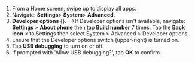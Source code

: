 1. From a Home screen, swipe up to display all apps.
2. Navigate: **Settings**> **System**> **Advanced**.
3. **Developer options** {}.
  -->If Developer options isn't available, navigate: **Settings** > **About phone** then tap **Build number** 7 times. Tap the **Back icon** < to Settings then select System > Advanced > Developer options.
4. Ensure that the Developer options switch (upper-right) is turned on.
5. Tap **USB debugging** to turn on or off.
6. If prompted with 'Allow USB debugging?', tap **OK** to confirm.